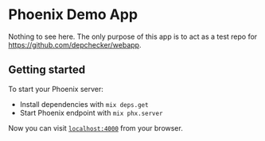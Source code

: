 # Phoenix Demo App

Nothing to see here. The only purpose of this app is to act as a test repo for https://github.com/depchecker/webapp.

## Getting started

To start your Phoenix server:

  * Install dependencies with `mix deps.get`
  * Start Phoenix endpoint with `mix phx.server`

Now you can visit [`localhost:4000`](http://localhost:4000) from your browser.
